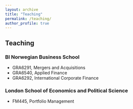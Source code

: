 ```yaml
---
layout: archive
title: "Teaching"
permalink: /teaching/
author_profile: true
---
```


## Teaching 
### BI Norwegian Business School
- GRA6291, Mergers and Acquisitions
- GRA6540, Applied Finance
- GRA6292, International Corporate Finance

### London School of Economics and Political Science
- FM445, Portfolio Management


